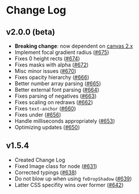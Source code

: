 # Change Log

## v2.0.0 (beta)
- **Breaking change**: now dependent on [canvas 2.x](https://github.com/Automattic/node-canvas)
- Implement focal gradient radius ([#675](https://github.com/canvg/canvg/pull/675))
- Fixes 0 height rects ([#674](https://github.com/canvg/canvg/pull/674))
- Fixes masks with alpha ([#672](https://github.com/canvg/canvg/pull/672))
- Misc minor issues ([#670](https://github.com/canvg/canvg/pull/670))
- Fixes opacity hierarchy ([#666](https://github.com/canvg/canvg/pull/666))
- Better number array parsing ([#665](https://github.com/canvg/canvg/pull/665))
- Better external font parsing ([#664](https://github.com/canvg/canvg/pull/664))
- Fixes parsing of negatives ([#663](https://github.com/canvg/canvg/pull/663))
- Fixes scaling on redraws ([#662](https://github.com/canvg/canvg/pull/662))
- Fixes `text-anchor` ([#660](https://github.com/canvg/canvg/pull/660))
- Fixes <animate> under <text> ([#656](https://github.com/canvg/canvg/pull/656))
- Handle milliseconds appropriately ([#653](https://github.com/canvg/canvg/pull/653))
- Optimizing updates ([#650](https://github.com/canvg/canvg/pull/650))

## v1.5.4
- Created Change Log
- Fixed Image class for node ([#631](https://github.com/canvg/canvg/pull/631))
- Corrected typings ([#638](https://github.com/canvg/canvg/pull/638))
- Do not blow up when using `feDropShadow` ([#639](https://github.com/canvg/canvg/pull/639))
- Latter CSS specifity wins over former ([#642](https://github.com/canvg/canvg/pull/642))
